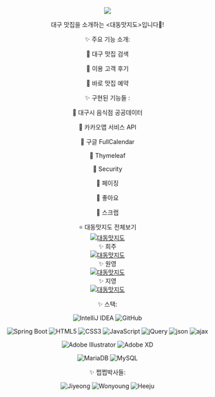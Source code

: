 <div align='center'>

<img src="https://capsule-render.vercel.app/api?type=wave&color=auto&height=300&section=header&text=Taste%20Map&fontSize=90" />

대구 맛집을 소개하는 <대동맛지도>입니다👋!
<br/>

✨ 주요 기능 소개:
<p>📍 대구 맛집 검색</p>
<p>📍 이용 고객 후기 </p>
<p>📍 바로 맛집 예약 </p>


✨ 구현된 기능들 : 
  <p>📍 대구시 음식점 공공데이터</p>
  <p>📍 카카오맵 서비스 API</p>
  <p>📍 구글 FullCalendar</p>
  <p>📍 Thymeleaf</p>
  <p>📍 Security</p>
  <p>📍 페이징</p>
  <p>📍 좋아요</p>
  <p>📍 스크랩</p>
  
  ⭐️ 대동맛지도 전체보기
  <br/>
[![대동맛지도](http://img.youtube.com/vi/lDCScEG4CmI/0.jpg)](https://youtu.be/lDCScEG4CmI&t=450s) 
  <br/>
  ✨ 희주
  <br/>
 [![대동맛지도](http://img.youtube.com/vi/8QwYkgwhgJI/0.jpg)](https://youtu.be/8QwYkgwhgJI&t=3s)
  <br/>
  ✨ 원영
  <br/>
   [![대동맛지도](http://img.youtube.com/vi/O_1mAbmjWPQ/0.jpg)](https://youtu.be/O_1mAbmjWPQ&t=14s)
  <br/>
  ✨ 지영
  <br/>
   [![대동맛지도](http://img.youtube.com/vi/BiRncrvYHsw/0.jpg)](https://youtu.be/BiRncrvYHsw&t=1s)
  <br/>
  
✨ 스택:

![IntelliJ IDEA](https://img.shields.io/badge/IntelliJIDEA-000000.svg?style=for-the-badge&logo=intellij-idea&logoColor=#DE3163)
![GitHub](https://img.shields.io/badge/github-%23121011.svg?style=for-the-badge&logo=github&logoColor=white)

![Spring Boot](https://img.shields.io/badge/Spring_Boot-F2F4F9?style=for-the-badge&logo=spring-boot)
![HTML5](https://img.shields.io/badge/html5-%23E34F26.svg?style=for-the-badge&logo=html5&logoColor=white)
![CSS3](https://img.shields.io/badge/css3-%231572B6.svg?style=for-the-badge&logo=css3&logoColor=white)
![JavaScript](https://img.shields.io/badge/javascript-%23323330.svg?style=for-the-badge&logo=javascript&logoColor=%23F7DF1E)
![jQuery](https://img.shields.io/badge/jquery-%230769AD.svg?style=for-the-badge&logo=jquery&logoColor=white)
![json](https://img.shields.io/badge/json-5E5C5C?style=for-the-badge&logo=json&logoColor=white)
![ajax](https://img.shields.io/badge/Ajax-DFFF00?style=for-the-badge&logo=javascript&logoColor=white)

![Adobe Illustrator](https://img.shields.io/badge/adobeillustrator-%23FF9A00.svg?style=for-the-badge&logo=adobeillustrator&logoColor=white)
![Adobe XD](https://img.shields.io/badge/Adobe%20XD-470137?style=for-the-badge&logo=Adobe%20XD&logoColor=#FF61F6)

![MariaDB](https://img.shields.io/badge/MariaDB-003545?style=for-the-badge&logo=mariadb&logoColor=white)
![MySQL](https://img.shields.io/badge/mysql-%2300f.svg?style=for-the-badge&logo=mysql&logoColor=white)


  ✨ 쩝쩝박사들:

![Jiyeong](https://img.shields.io/badge/Jiyeong-CCCCFF?style=for-the-badge&logo=github&logoColor=white&link=https://github.com/Jiyeong-github)
![Wonyoung](https://img.shields.io/badge/Wongyoung-6495ED?style=for-the-badge&logo=github&logoColor=white&link=https://github.com/AnWonYoung)
![Heeju](https://img.shields.io/badge/Heeju-40E0D0?style=for-the-badge&logo=github&logoColor=white&link=https://github.com/HEEJU-a)
  
</div>
